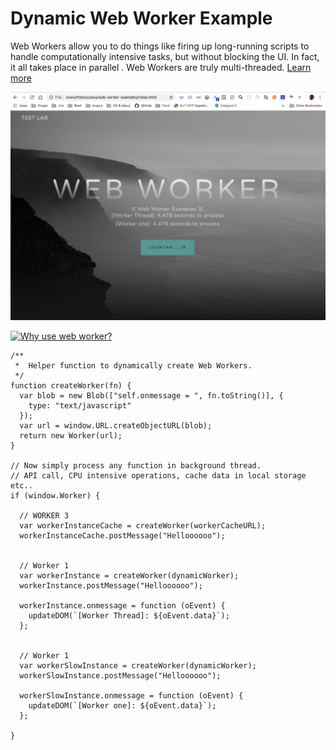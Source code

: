 # Dynamic Web Worker Example
 Web Workers allow you to do things like firing up long-running scripts to handle computationally intensive tasks, but without blocking the UI. In fact, it all takes place in parallel . Web Workers are truly multi-threaded. [Learn more](https://blog.sessionstack.com/how-javascript-works-the-building-blocks-of-web-workers-5-cases-when-you-should-use-them-a547c0757f6a)


![Why use web worker?](img/dynamic-web-worker.png)

[![Why use web worker?](https://img.youtube.com/vi/wx4lQNGTf1s/maxresdefault.jpg)](https://www.youtube.com/watch?v=wx4lQNGTf1s)


```
/**
 *  Helper function to dynamically create Web Workers.
 */
function createWorker(fn) {
  var blob = new Blob(["self.onmessage = ", fn.toString()], {
    type: "text/javascript"
  });
  var url = window.URL.createObjectURL(blob);
  return new Worker(url);
}

// Now simply process any function in background thread. 
// API call, CPU intensive operations, cache data in local storage etc..
if (window.Worker) {

  // WORKER 3
  var workerInstanceCache = createWorker(workerCacheURL);
  workerInstanceCache.postMessage("Helloooooo");


  // Worker 1
  var workerInstance = createWorker(dynamicWorker);
  workerInstance.postMessage("Helloooooo");

  workerInstance.onmessage = function (oEvent) {
    updateDOM(`[Worker Thread]: ${oEvent.data}`);
  };


  // Worker 1
  var workerSlowInstance = createWorker(dynamicWorker);
  workerSlowInstance.postMessage("Helloooooo");

  workerSlowInstance.onmessage = function (oEvent) {
    updateDOM(`[Worker one]: ${oEvent.data}`);
  };

}


```